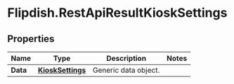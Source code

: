 # Flipdish.RestApiResultKioskSettings

## Properties
Name | Type | Description | Notes
------------ | ------------- | ------------- | -------------
**Data** | [**KioskSettings**](KioskSettings.md) | Generic data object. | 



